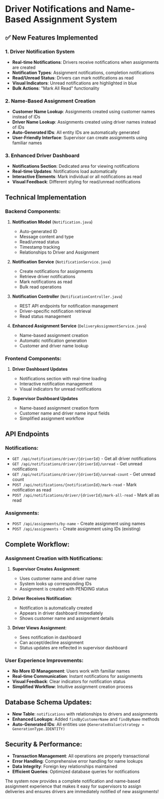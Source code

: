 # Driver Notifications and Name-Based Assignment System

## ✅ **New Features Implemented**

### 1. **Driver Notification System**
- **Real-time Notifications**: Drivers receive notifications when assignments are created
- **Notification Types**: Assignment notifications, completion notifications
- **Read/Unread Status**: Drivers can mark notifications as read
- **Visual Indicators**: Unread notifications are highlighted in blue
- **Bulk Actions**: "Mark All Read" functionality

### 2. **Name-Based Assignment Creation**
- **Customer Name Lookup**: Assignments created using customer names instead of IDs
- **Driver Name Lookup**: Assignments created using driver names instead of IDs
- **Auto-Generated IDs**: All entity IDs are automatically generated
- **User-Friendly Interface**: Supervisor can create assignments using familiar names

### 3. **Enhanced Driver Dashboard**
- **Notifications Section**: Dedicated area for viewing notifications
- **Real-time Updates**: Notifications load automatically
- **Interactive Elements**: Mark individual or all notifications as read
- **Visual Feedback**: Different styling for read/unread notifications

## **Technical Implementation**

### **Backend Components:**

1. **Notification Model** (`Notification.java`)
   - Auto-generated ID
   - Message content and type
   - Read/unread status
   - Timestamp tracking
   - Relationships to Driver and Assignment

2. **Notification Service** (`NotificationService.java`)
   - Create notifications for assignments
   - Retrieve driver notifications
   - Mark notifications as read
   - Bulk read operations

3. **Notification Controller** (`NotificationController.java`)
   - REST API endpoints for notification management
   - Driver-specific notification retrieval
   - Read status management

4. **Enhanced Assignment Service** (`DeliveryAssignmentService.java`)
   - Name-based assignment creation
   - Automatic notification generation
   - Customer and driver name lookup

### **Frontend Components:**

1. **Driver Dashboard Updates**
   - Notifications section with real-time loading
   - Interactive notification management
   - Visual indicators for unread notifications

2. **Supervisor Dashboard Updates**
   - Name-based assignment creation form
   - Customer name and driver name input fields
   - Simplified assignment workflow

## **API Endpoints**

### **Notifications:**
- `GET /api/notifications/driver/{driverId}` - Get all driver notifications
- `GET /api/notifications/driver/{driverId}/unread` - Get unread notifications
- `GET /api/notifications/driver/{driverId}/unread-count` - Get unread count
- `POST /api/notifications/{notificationId}/mark-read` - Mark notification as read
- `POST /api/notifications/driver/{driverId}/mark-all-read` - Mark all as read

### **Assignments:**
- `POST /api/assignments/by-name` - Create assignment using names
- `POST /api/assignments` - Create assignment using IDs (existing)

## **Complete Workflow:**

### **Assignment Creation with Notifications:**
1. **Supervisor Creates Assignment**:
   - Uses customer name and driver name
   - System looks up corresponding IDs
   - Assignment is created with PENDING status

2. **Driver Receives Notification**:
   - Notification is automatically created
   - Appears in driver dashboard immediately
   - Shows customer name and assignment details

3. **Driver Views Assignment**:
   - Sees notification in dashboard
   - Can accept/decline assignment
   - Status updates are reflected in supervisor dashboard

### **User Experience Improvements:**
- **No More ID Management**: Users work with familiar names
- **Real-time Communication**: Instant notifications for assignments
- **Visual Feedback**: Clear indicators for notification status
- **Simplified Workflow**: Intuitive assignment creation process

## **Database Schema Updates:**
- **New Table**: `notifications` with relationships to drivers and assignments
- **Enhanced Lookups**: Added `findByCustomerName` and `findByName` methods
- **Auto-Generated IDs**: All entities use `@GeneratedValue(strategy = GenerationType.IDENTITY)`

## **Security & Performance:**
- **Transaction Management**: All operations are properly transactional
- **Error Handling**: Comprehensive error handling for name lookups
- **Data Integrity**: Foreign key relationships maintained
- **Efficient Queries**: Optimized database queries for notifications

The system now provides a complete notification and name-based assignment experience that makes it easy for supervisors to assign deliveries and ensures drivers are immediately notified of new assignments!
